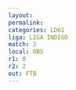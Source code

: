 ```yaml
---
layout: 
permalink: 
categories: LDO1
liga: LIGA INDIGO
match: 2
local: OBS
r1: 0
r2: 2
out: FTB
---
```

